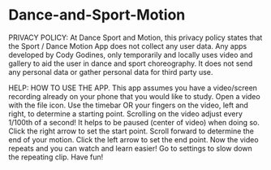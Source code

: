 # Dance-and-Sport-Motion
PRIVACY POLICY: At Dance Sport and Motion, this privacy policy states that the Sport / Dance Motion App does not collect any user data.  Any apps developed by Cody Godines, only temporarily and locally uses video and gallery to aid the user in dance and sport choreography.  It does not send any personal data or gather personal data for third party use.

HELP:  HOW TO USE THE APP.  This app assumes you have a video/screen recording already on your phone that you would like to study.  Open a video with the file icon.  Use the timebar OR your fingers on the video, left and right, to determine a starting point.  Scrolling on the video adjust every 1/100th of a second!  It helps to be paused (center of video) when doing so.  Click the right arrow to set the start point.  Scroll forward to determine the end of your motion.  Click the left arrow to set the end point.  Now the video repeats and you can watch and learn easier!  Go to settings to slow down the repeating clip.  Have fun!


